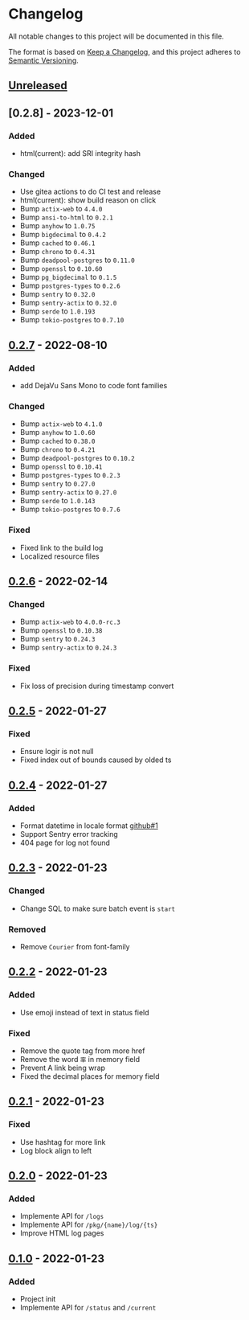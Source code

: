 # Changelog

All notable changes to this project will be documented in this file.

The format is based on [Keep a Changelog](https://keepachangelog.com/en/1.0.0/),
and this project adheres to [Semantic Versioning](https://semver.org/spec/v2.0.0.html).

## [Unreleased]

## [0.2.8] - 2023-12-01

### Added

- html(current): add SRI integrity hash

### Changed

- Use gitea actions to do CI test and release
- html(current): show build reason on click
- Bump `actix-web` to `4.4.0`
- Bump `ansi-to-html` to `0.2.1`
- Bump `anyhow` to `1.0.75`
- Bump `bigdecimal` to `0.4.2`
- Bump `cached` to `0.46.1`
- Bump `chrono` to `0.4.31`
- Bump `deadpool-postgres` to `0.11.0`
- Bump `openssl` to `0.10.60`
- Bump `pg_bigdecimal` to `0.1.5`
- Bump `postgres-types` to `0.2.6`
- Bump `sentry` to `0.32.0`
- Bump `sentry-actix` to `0.32.0`
- Bump `serde` to `1.0.193`
- Bump `tokio-postgres` to `0.7.10`

## [0.2.7] - 2022-08-10

### Added

- add DejaVu Sans Mono to code font families

### Changed

- Bump `actix-web` to `4.1.0`
- Bump `anyhow` to `1.0.60`
- Bump `cached` to `0.38.0`
- Bump `chrono` to `0.4.21`
- Bump `deadpool-postgres` to `0.10.2`
- Bump `openssl` to `0.10.41`
- Bump `postgres-types` to `0.2.3`
- Bump `sentry` to `0.27.0`
- Bump `sentry-actix` to `0.27.0`
- Bump `serde` to `1.0.143`
- Bump `tokio-postgres` to `0.7.6`

### Fixed

- Fixed link to the build log
- Localized resource files

## [0.2.6] - 2022-02-14

### Changed

- Bump `actix-web` to `4.0.0-rc.3`
- Bump `openssl` to `0.10.38`
- Bump `sentry` to `0.24.3`
- Bump `sentry-actix` to `0.24.3`

### Fixed

- Fix loss of precision during timestamp convert

## [0.2.5] - 2022-01-27

### Fixed

- Ensure logir is not null
- Fixed index out of bounds caused by olded ts

## [0.2.4] - 2022-01-27

### Added

- Format datetime in locale format [github#1](https://github.com/imlonghao/archlinuxcn-packages/pull/1)
- Support Sentry error tracking
- 404 page for log not found

## [0.2.3] - 2022-01-23

### Changed

- Change SQL to make sure batch event is `start`

### Removed

- Remove `Courier` from font-family

## [0.2.2] - 2022-01-23

### Added

- Use emoji instead of text in status field

### Fixed

- Remove the quote tag from more href
- Remove the word `率` in memory field
- Prevent A link being wrap
- Fixed the decimal places for memory field

## [0.2.1] - 2022-01-23

### Fixed

- Use hashtag for more link
- Log block align to left

## [0.2.0] - 2022-01-23

### Added

- Implemente API for `/logs`
- Implemente API for `/pkg/{name}/log/{ts}`
- Improve HTML log pages

## [0.1.0] - 2022-01-23

### Added

- Project init
- Implemente API for `/status` and `/current`

[Unreleased]: https://git.esd.cc/imlonghao/archlinuxcn-packages/compare/v0.2.7...HEAD
[0.2.7]: https://git.esd.cc/imlonghao/archlinuxcn-packages/releases/tag/v0.2.7
[0.2.6]: https://git.esd.cc/imlonghao/archlinuxcn-packages/releases/tag/v0.2.6
[0.2.5]: https://git.esd.cc/imlonghao/archlinuxcn-packages/releases/tag/v0.2.5
[0.2.4]: https://git.esd.cc/imlonghao/archlinuxcn-packages/releases/tag/v0.2.4
[0.2.3]: https://git.esd.cc/imlonghao/archlinuxcn-packages/releases/tag/v0.2.3
[0.2.2]: https://git.esd.cc/imlonghao/archlinuxcn-packages/releases/tag/v0.2.2
[0.2.1]: https://git.esd.cc/imlonghao/archlinuxcn-packages/releases/tag/v0.2.1
[0.2.0]: https://git.esd.cc/imlonghao/archlinuxcn-packages/releases/tag/v0.2.0
[0.1.0]: https://git.esd.cc/imlonghao/archlinuxcn-packages/releases/tag/v0.1.0
